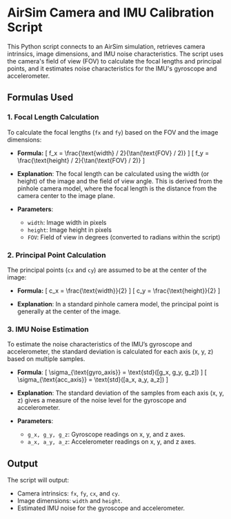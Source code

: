 # AirSim Camera and IMU Calibration Script

This Python script connects to an AirSim simulation, retrieves camera intrinsics, image dimensions, and IMU noise characteristics. The script uses the camera's field of view (FOV) to calculate the focal lengths and principal points, and it estimates noise characteristics for the IMU's gyroscope and accelerometer.

## Formulas Used

### 1. **Focal Length Calculation**
   To calculate the focal lengths (`fx` and `fy`) based on the FOV and the image dimensions:

   - **Formula:**
     \[
     f_x = \frac{\text{width} / 2}{\tan(\text{FOV} / 2)}
     \]
     \[
     f_y = \frac{\text{height} / 2}{\tan(\text{FOV} / 2)}
     \]

   - **Explanation**: The focal length can be calculated using the width (or height) of the image and the field of view angle. This is derived from the pinhole camera model, where the focal length is the distance from the camera center to the image plane.

   - **Parameters**:
     - `width`: Image width in pixels
     - `height`: Image height in pixels
     - `FOV`: Field of view in degrees (converted to radians within the script)

### 2. **Principal Point Calculation**
   The principal points (`cx` and `cy`) are assumed to be at the center of the image:

   - **Formula:**
     \[
     c_x = \frac{\text{width}}{2}
     \]
     \[
     c_y = \frac{\text{height}}{2}
     \]

   - **Explanation**: In a standard pinhole camera model, the principal point is generally at the center of the image. 

### 3. **IMU Noise Estimation**
   To estimate the noise characteristics of the IMU’s gyroscope and accelerometer, the standard deviation is calculated for each axis (x, y, z) based on multiple samples.

   - **Formula**:
     \[
     \sigma_{\text{gyro\_axis}} = \text{std}([g_x, g_y, g_z])
     \]
     \[
     \sigma_{\text{acc\_axis}} = \text{std}([a_x, a_y, a_z])
     \]

   - **Explanation**: The standard deviation of the samples from each axis (x, y, z) gives a measure of the noise level for the gyroscope and accelerometer.

   - **Parameters**:
     - `g_x, g_y, g_z`: Gyroscope readings on x, y, and z axes.
     - `a_x, a_y, a_z`: Accelerometer readings on x, y, and z axes.

## Output

The script will output:
- Camera intrinsics: `fx`, `fy`, `cx`, and `cy`.
- Image dimensions: `width` and `height`.
- Estimated IMU noise for the gyroscope and accelerometer.
